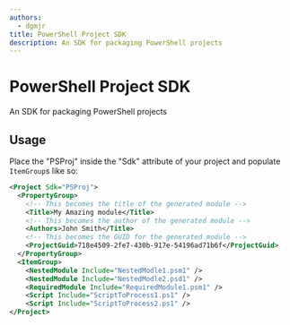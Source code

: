 ```yaml
---
authors:
  - dgmjr
title: PowerShell Project SDK
description: An SDK for packaging PowerShell projects
---
```


# PowerShell Project SDK

An SDK for packaging PowerShell projects

## Usage

Place the "PSProj" inside the "Sdk" attribute of your project and populate `ItemGroup`s like so:

```xml
<Project Sdk="PSProj">
  <PropertyGroup>
    <!-- This becomes the title of the generated module -->
    <Title>My Amazing module</Title>
    <!-- This becomes the author of the generated module -->
    <Authors>John Smith</Title>
    <!-- This becomes the GUID for the generated module -->
    <ProjectGuid>718e4509-2fe7-430b-917e-54196ad71b6f</ProjectGuid>
  </PropertyGroup>
  <ItemGroup>
    <NestedModule Include="NestedModle1.psm1" />
    <NestedModule Include="NestedModle2.psd1" />
    <RequiredModule Include="RequiredModule1.psm1" />
    <Script Include="ScriptToProcess1.ps1" />
    <Script Include="ScriptToProcess2.ps1" />
</Project>
```
